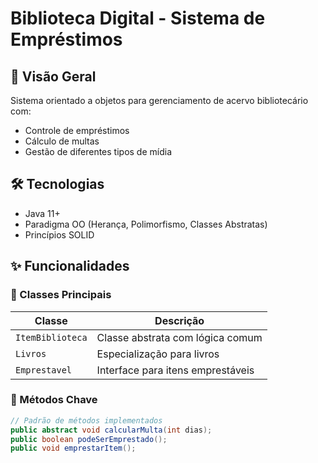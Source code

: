 # Biblioteca Digital - Sistema de Empréstimos

## 🚀 Visão Geral
Sistema orientado a objetos para gerenciamento de acervo bibliotecário com:
- Controle de empréstimos
- Cálculo de multas
- Gestão de diferentes tipos de mídia

## 🛠️ Tecnologias
- Java 11+
- Paradigma OO (Herança, Polimorfismo, Classes Abstratas)
- Princípios SOLID


## ✨ Funcionalidades

### 🧩 Classes Principais
| Classe               | Descrição                                  |
|----------------------|-------------------------------------------|
| `ItemBiblioteca`     | Classe abstrata com lógica comum          |
| `Livros`             | Especialização para livros                |
| `Emprestavel`        | Interface para itens emprestáveis         |

### 🔢 Métodos Chave
```java
// Padrão de métodos implementados
public abstract void calcularMulta(int dias);
public boolean podeSerEmprestado();
public void emprestarItem(); 
